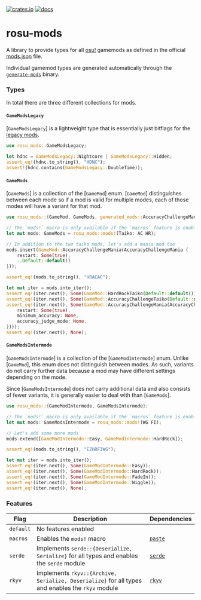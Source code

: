 [![crates.io](https://img.shields.io/crates/v/rosu-mods.svg)](https://crates.io/crates/rosu-mods) [![docs](https://docs.rs/rosu-mods/badge.svg)](https://docs.rs/rosu-mods)

# rosu-mods

<!-- cargo-rdme start -->

A library to provide types for all [osu!] gamemods as defined in the official [mods.json] file.

Individual gamemod types are generated automatically through the [`generate-mods`] binary.

### Types

In total there are three different collections for mods.

#### `GameModsLegacy`

[`GameModsLegacy`] is a lightweight type that is essentially just bitflags for the [legacy mods].

```rust
use rosu_mods::GameModsLegacy;

let hdnc = GameModsLegacy::Nightcore | GameModsLegacy::Hidden;
assert_eq!(hdnc.to_string(), "HDNC");
assert!(hdnc.contains(GameModsLegacy::DoubleTime));
```

#### `GameMods`

[`GameMods`] is a collection of the [`GameMod`] enum. [`GameMod`] distinguishes between each
mode so if a mod is valid for multiple modes, each of those modes will have a variant for that
mod.

```rust
use rosu_mods::{GameMod, GameMods, generated_mods::AccuracyChallengeMania};

// The `mods!` macro is only available if the `macros` feature is enabled
let mut mods: GameMods = rosu_mods::mods!(Taiko: AC HR);

// In addition to the two taiko mods, let's add a mania mod too
mods.insert(GameMod::AccuracyChallengeMania(AccuracyChallengeMania {
    restart: Some(true),
    ..Default::default()
}));

assert_eq!(mods.to_string(), "HRACAC");

let mut iter = mods.into_iter();
assert_eq!(iter.next(), Some(GameMod::HardRockTaiko(Default::default())));
assert_eq!(iter.next(), Some(GameMod::AccuracyChallengeTaiko(Default::default())));
assert_eq!(iter.next(), Some(GameMod::AccuracyChallengeMania(AccuracyChallengeMania {
    restart: Some(true),
    minimum_accuracy: None,
    accuracy_judge_mode: None,
})));
assert_eq!(iter.next(), None);
```

#### `GameModsIntermode`

[`GameModsIntermode`] is a collection of the [`GameModIntermode`] enum. Unlike [`GameMod`],
this enum does not distinguish between modes. As such, variants do not carry further data
because a mod may have different settings depending on the mode.

Since [`GameModsIntermode`] does not carry additional data and also consists of fewer variants,
it is generally easier to deal with than [`GameMods`].

```rust
use rosu_mods::{GameModIntermode, GameModsIntermode};

// The `mods!` macro is only available if the `macros` feature is enabled
let mut mods: GameModsIntermode = rosu_mods::mods!(WG FI);

// Let's add some more mods
mods.extend([GameModIntermode::Easy, GameModIntermode::HardRock]);

assert_eq!(mods.to_string(), "EZHRFIWG");

let mut iter = mods.into_iter();
assert_eq!(iter.next(), Some(GameModIntermode::Easy));
assert_eq!(iter.next(), Some(GameModIntermode::HardRock));
assert_eq!(iter.next(), Some(GameModIntermode::FadeIn));
assert_eq!(iter.next(), Some(GameModIntermode::Wiggle));
assert_eq!(iter.next(), None);
```

### Features

| Flag      | Description                                                                                      | Dependencies
| --------- | ------------------------------------------------------------------------------------------------ | ------------
| `default` | No features enabled                                                                              |
| `macros`  | Enables the `mods!` macro                                                                        | [`paste`]
| `serde`   | Implements `serde::{Deserialize, Serialize}` for all types and enables the `serde` module        | [`serde`]
| `rkyv`    | Implements `rkyv::{Archive, Serialize, Deserialize}` for all types and enables the `rkyv` module | [`rkyv`]

[osu!]: https://osu.ppy.sh/home
[mods.json]: https://github.com/ppy/osu-web/blob/master/database/mods.json
[`generate-mods`]: https://github.com/MaxOhn/rosu-mods/tree/main/generate-mods
[legacy mods]: https://github.com/ppy/osu-api/wiki#reference
[`paste`]: https://docs.rs/paste
[`serde`]: https://docs.rs/serde
[`rkyv`]: https://docs.rs/rkyv

<!-- cargo-rdme end -->

